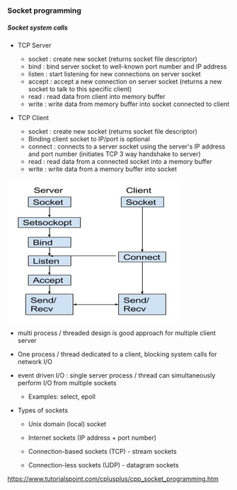 ### Socket programming 

##### Socket system calls

- TCP Server
    - socket : create new socket (returns socket file descriptor)
    - bind : bind server socket to well-known port number and IP address
    - listen : start listening for new connections on server socket
    - accept : accept a new connection on server socket (returns a new socket to talk to this specific client)
    - read : read data from client into memory buffer
    - write : write data from memory buffer into socket connected to client

- TCP Client
    - socket : create new socket (returns socket file descriptor)
    - Binding client socket to IP/port is optional
    - connect : connects to a server socket using the server's IP address and port number (initiates TCP 3 way handshake to server)
    - read : read data from a connected socket into a memory buffer
    - write : write data from a memory buffer into socket

![alt text](simple-socket.png)

- multi process / threaded design is good approach for multiple client server
- One process / thread dedicated to a client, blocking system calls for network I/O
- event driven I/O : single server process / thread can simultaneously perform I/O from multiple sockets
    - Examples: select, epoll

- Types of sockets
    - Unix domain (local) socket
    - Internet sockets (IP address + port number)
    
    - Connection-based sockets (TCP) - stream sockets
    - Connection-less sockets (UDP) - datagram sockets

https://www.tutorialspoint.com/cplusplus/cpp_socket_programming.htm
